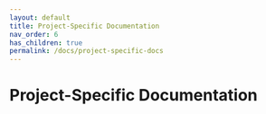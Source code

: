 ```yaml
---
layout: default
title: Project-Specific Documentation
nav_order: 6
has_children: true
permalink: /docs/project-specific-docs
---
```


# Project-Specific Documentation